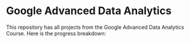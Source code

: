 # Google Advanced Data Analytics 

This repository has all projects from the Google Advanced Data Analytics Course. Here is the progress breakdown:

